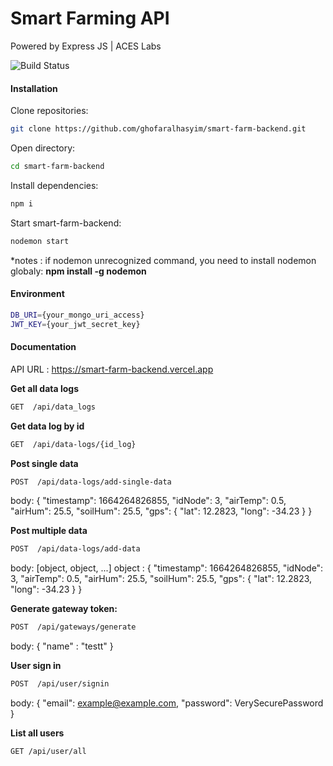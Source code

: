 # Smart Farming API
Powered by Express JS | ACES Labs

![Build Status](https://travis-ci.org/joemccann/dillinger.svg?branch=master)

#### Installation
Clone repositories:
```sh
git clone https://github.com/ghofaralhasyim/smart-farm-backend.git
```
Open directory:
```sh
cd smart-farm-backend
```
Install dependencies:
```sh
npm i
```
Start smart-farm-backend:
```sh
nodemon start
```
*notes : if nodemon unrecognized command, you need to install nodemon globaly: **npm install -g nodemon**

#### Environment
```sh
DB_URI={your_mongo_uri_access}
JWT_KEY={your_jwt_secret_key}
```
#### Documentation
API URL : https://smart-farm-backend.vercel.app

**Get all data logs**
```sh
GET  /api/data_logs
```
**Get data log by id**
```sh
GET  /api/data-logs/{id_log}
```
**Post single data**
```sh
POST  /api/data-logs/add-single-data
```
body:
{ 
  "timestamp": 1664264826855,
  "idNode": 3,
  "airTemp": 0.5,
  "airHum": 25.5,
  "soilHum": 25.5,
  "gps": {
    "lat": 12.2823,
    "long": -34.23
  }
}

**Post multiple data**
```sh
POST  /api/data-logs/add-data
```
body: [object, object, ...]
object : 
{ 
  "timestamp": 1664264826855,
  "idNode": 3,
  "airTemp": 0.5,
  "airHum": 25.5,
  "soilHum": 25.5,
  "gps": {
    "lat": 12.2823,
    "long": -34.23
  }
}

**Generate gateway token:**
```sh
POST  /api/gateways/generate
```

body:
{
  "name" : "testt"
}

**User sign in**
```sh
POST  /api/user/signin
```

body:
{ 
  "email": example@example.com,
  "password": VerySecurePassword
}

**List all users**
```sh
GET /api/user/all
```



